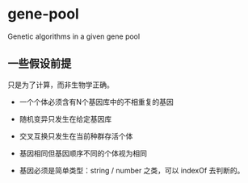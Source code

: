 gene-pool
=========

Genetic algorithms in a given gene pool

## 一些假设前提

只是为了计算，而非生物学正确。

- 一个个体必须含有N个基因库中的不相重复的基因

- 随机变异只发生在给定基因库

- 交叉互换只发生在当前种群存活个体

- 基因相同但基因顺序不同的个体视为相同

- 基因必须是简单类型：string / number 之类，可以 indexOf 去判断的。
